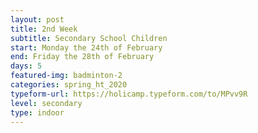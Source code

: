 ```yaml
---
layout: post
title: 2nd Week
subtitle: Secondary School Children
start: Monday the 24th of February
end: Friday the 28th of February
days: 5
featured-img: badminton-2
categories: spring_ht_2020
typeform-url: https://holicamp.typeform.com/to/MPvv9R
level: secondary
type: indoor
---
```

